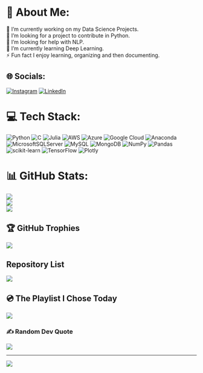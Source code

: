 # 💫 About Me:
🔭 I’m currently working on my Data Science Projects.<br>
👯 I’m looking for a project to contribute in Python.<br>
🤝 I’m looking for help with NLP.<br>
🌱 I’m currently learning Deep Learning.<br>
⚡ Fun fact I enjoy learning, organizing and then documenting.


## 🌐 Socials:
[![Instagram](https://img.shields.io/badge/Instagram-%23E4405F.svg?logo=Instagram&logoColor=white)](https://instagram.com/meetul_agrawal) [![LinkedIn](https://img.shields.io/badge/LinkedIn-%230077B5.svg?logo=linkedin&logoColor=white)](https://linkedin.com/in/meetul-agrawal-75123a1ba) 

# 💻 Tech Stack:
![Python](https://img.shields.io/badge/python-3670A0?style=for-the-badge&logo=python&logoColor=ffdd54) ![C](https://img.shields.io/badge/c-%2300599C.svg?style=for-the-badge&logo=c&logoColor=white) 	![Julia](https://img.shields.io/badge/-Julia-9558B2?style=for-the-badge&logo=julia&logoColor=white) ![AWS](https://img.shields.io/badge/AWS-%23FF9900.svg?style=for-the-badge&logo=amazon-aws&logoColor=white) ![Azure](https://img.shields.io/badge/azure-%230072C6.svg?style=for-the-badge&logo=azure-devops&logoColor=white) ![Google Cloud](https://img.shields.io/badge/Google%20Cloud-%234285F4.svg?style=for-the-badge&logo=google-cloud&logoColor=white) ![Anaconda](https://img.shields.io/badge/Anaconda-%2344A833.svg?style=for-the-badge&logo=anaconda&logoColor=white) ![MicrosoftSQLServer](https://img.shields.io/badge/Microsoft%20SQL%20Sever-CC2927?style=for-the-badge&logo=microsoft%20sql%20server&logoColor=white) ![MySQL](https://img.shields.io/badge/mysql-%2300f.svg?style=for-the-badge&logo=mysql&logoColor=white) ![MongoDB](https://img.shields.io/badge/MongoDB-%234ea94b.svg?style=for-the-badge&logo=mongodb&logoColor=white) ![NumPy](https://img.shields.io/badge/numpy-%23013243.svg?style=for-the-badge&logo=numpy&logoColor=white) ![Pandas](https://img.shields.io/badge/pandas-%23150458.svg?style=for-the-badge&logo=pandas&logoColor=white) ![scikit-learn](https://img.shields.io/badge/scikit--learn-%23F7931E.svg?style=for-the-badge&logo=scikit-learn&logoColor=white) ![TensorFlow](https://img.shields.io/badge/TensorFlow-%23FF6F00.svg?style=for-the-badge&logo=TensorFlow&logoColor=white) ![Plotly](https://img.shields.io/badge/Plotly-%233F4F75.svg?style=for-the-badge&logo=plotly&logoColor=white)
# 📊 GitHub Stats:
![](https://github-readme-stats.vercel.app/api?username=meetul-agrawal&theme=dark)<br/>
![](https://github-readme-streak-stats.herokuapp.com/?user=meetul-agrawal&theme=dark&hide_border=false)<br/>
![](https://github-readme-stats.vercel.app/api/top-langs/?username=meetul-agrawal&theme=dark&hide_border=false&include_all_commits=false&count_private=false&layout=compact)

## 🏆 GitHub Trophies
![](https://github-profile-trophy.vercel.app/?username=meetul-agrawal&theme=radical&no-frame=false&no-bg=false&margin-w=4)

## Repository List
<a href="https://github.com/devKobe24/iOSDevLinksCollectionByBMC">
 <img src="https://img.shields.io/badge/iOS Dev Links Collection-181717?style=for-the-badge&logo=github&logoColor=white"><br>
        </a>

## 💿 The Playlist I Chose Today 
 <a href="https://github.com/meetul-Agrawal/Projects">
<img src="https://img.shields.io/badge/youtube-FF0000?style=for-the-badge&logo=youtube&logoColor=white"><br>
</a>
  

### ✍️ Random Dev Quote
![](https://quotes-github-readme.vercel.app/api?type=horizontal&theme=radical)

---
[![](https://visitcount.itsvg.in/api?id=meetul-agrawal&icon=0&color=0)](https://visitcount.itsvg.in)

<!-- Proudly created with GPRM ( https://gprm.itsvg.in ) -->
